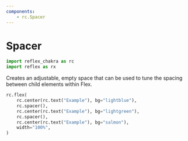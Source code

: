 ```yaml
---
components:
    - rc.Spacer
---
```


# Spacer

```python exec
import reflex_chakra as rc
import reflex as rx
```

Creates an adjustable, empty space that can be used to tune the spacing between child elements within Flex.

```python demo
rc.flex(
    rc.center(rc.text("Example"), bg="lightblue"),
    rc.spacer(),
    rc.center(rc.text("Example"), bg="lightgreen"),
    rc.spacer(),
    rc.center(rc.text("Example"), bg="salmon"),
    width="100%",
)
```
